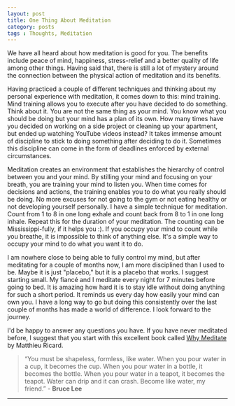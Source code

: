 ```yaml
---
layout: post
title: One Thing About Meditation
category: posts
tags : Thoughts, Meditation
---
```


We have all heard about how meditation is good for you. The benefits include peace of mind, happiness, stress-relief and a better quality of life among other things. Having said that, there is still a lot of mystery around the connection between the physical action of meditation and its benefits.

Having practiced a couple of different techniques and thinking about my personal experience with meditation, it comes down to this: mind training. Mind training allows you to execute after you have decided to do something. Think about it. You are not the same thing as your mind. You know what you should be doing but your mind has a plan of its own. 
How many times have you decided on working on a side project or cleaning up your apartment, but ended up watching YouTube videos instead? It takes immense amount of discipline to stick to doing something after deciding to do it. Sometimes this discipline can come in the form of deadlines enforced by external circumstances.

Meditation creates an environment that establishes the hierarchy of control between you and your mind. By stilling your mind and focusing on your breath, you are training your mind to listen you. When time comes for decisions and actions, the training enables you to do what you really should be doing. No more excuses for not going to the gym or not eating healthy or not developing yourself personally.
I have a simple technique for meditation. Count from 1 to 8 in one long exhale and count back from 8 to 1 in one long inhale. Repeat this for the duration of your meditation. The counting can be Mississippi-fully, if it helps you :). If you occupy your mind to count while you breathe, it is impossible to think of anything else. It's a simple way to occupy your mind to do what you want it to do.

I am nowhere close to being able to fully control my mind, but after meditating for a couple of months now, I am more disciplined than I used to be. Maybe it is just "placebo," but it is a placebo that works. I suggest starting small. My fiancé and I meditate every night for 7 minutes before going to bed. It is amazing how hard it is to stay idle without doing anything for such a short period. It reminds us every day how easily your mind can own you. I have a long way to go but doing this consistently over the last couple of months has made a world of difference. I look forward to the journey. 

I'd be happy to answer any questions you have. If you have never meditated before, I suggest that you start with this excellent book called <a href = "http://www.amazon.com/Why-Meditate-Working-Thoughts-Emotions/dp/1401926630">Why Meditate</a> by Matthieu Ricard. 

<blockquote>
“You must be shapeless, formless, like water. When you pour water in a cup, it becomes the cup. When you pour water in a bottle, it becomes the bottle. When you pour water in a teapot, it becomes the teapot. Water can drip and it can crash. Become like water, my friend.” - <b> Bruce Lee </b>
</blockquote>

---
